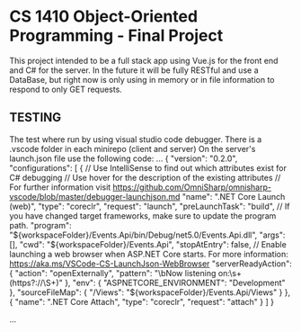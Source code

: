 # CS 1410 Object-Oriented Programming - Final Project
This project intended to be a full stack app using Vue.js for the front end and C# for the server.
In the future it will be fully RESTful and use a DataBase, but right now is only using in memory or in file information to respond to only GET requests.

## TESTING

The test where run by using visual studio code debugger.
There is a .vscode folder in each minirepo (client and server)
On the server's launch.json file use the following code:
...
{
	"version": "0.2.0",
	"configurations": [
		{
			// Use IntelliSense to find out which attributes exist for C# debugging
			// Use hover for the description of the existing attributes
			// For further information visit https://github.com/OmniSharp/omnisharp-vscode/blob/master/debugger-launchjson.md
			"name": ".NET Core Launch (web)",
			"type": "coreclr",
			"request": "launch",
			"preLaunchTask": "build",
			// If you have changed target frameworks, make sure to update the program path.
			"program": "${workspaceFolder}/Events.Api/bin/Debug/net5.0/Events.Api.dll",
			"args": [],
			"cwd": "${workspaceFolder}/Events.Api",
			"stopAtEntry": false,
			// Enable launching a web browser when ASP.NET Core starts. For more information: https://aka.ms/VSCode-CS-LaunchJson-WebBrowser
			"serverReadyAction": {
				"action": "openExternally",
				"pattern": "\\bNow listening on:\\s+(https?://\\S+)"
			},
			"env": {
				"ASPNETCORE_ENVIRONMENT": "Development"
			},
			"sourceFileMap": {
				"/Views": "${workspaceFolder}/Events.Api/Views"
			}
		},
		{
			"name": ".NET Core Attach",
			"type": "coreclr",
			"request": "attach"
		}
	]
}

...